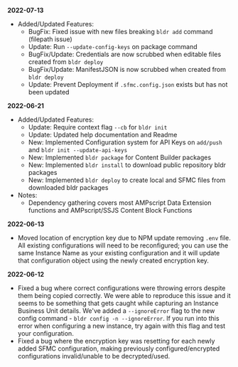 **2022-07-13**

-   Added/Updated Features:
    -   BugFix: Fixed issue with new files breaking `bldr add` command (filepath issue)
    -   Update: Run `--update-config-keys` on package command
    -   BugFix/Update: Credentials are now scrubbed when editable files created from `bldr deploy`
    -   BugFix/Update: ManifestJSON is now scrubbed when created from `bldr deploy`
    -   Update: Prevent Deployment if `.sfmc.config.json` exists but has not been updated

**2022-06-21**

-   Added/Updated Features:
    -   Update: Require context flag `--cb` for `bldr init`
    -   Update: Updated help documentation and Readme
    -   New: Implemented Configuration system for API Keys on `add/push` and `bldr init --update-api-keys`
    -   New: Implemented `bldr package` for Content Builder packages
    -   New: Implemented `bldr install` to download public repository bldr packages
    -   New: Implemented `bldr deploy` to create local and SFMC files from downloaded bldr packages
-   Notes:
    -   Dependency gathering covers most AMPscript Data Extension functions and AMPscript/SSJS Content Block Functions

**2022-06-13**

-   Moved location of encryption key due to NPM update removing `.env` file. All existing configurations will need to be reconfigured; you can use the same Instance Name as your existing configuration and it will update that configuration object using the newly created encryption key.

**2022-06-12**

-   Fixed a bug where correct configurations were throwing errors despite them being copied correctly. We were able to reproduce this issue and it seems to be something that gets caught while capturing an Instance Business Unit details. We've added a `--ignoreError` flag to the new config command - `bldr config -n --ignoreError`. If you run into this error when configuring a new instance, try again with this flag and test your configuration.
-   Fixed a bug where the encryption key was resetting for each newly added SFMC configuration, making previously configured/encrypted configurations invalid/unable to be decrypted/used.
